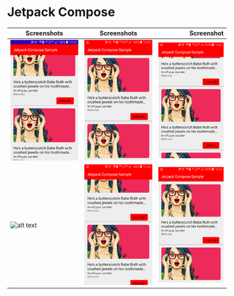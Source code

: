 # Jetpack Compose 




| Screenshots        | Screenshots           | Screenshot  |
| ------------- |:-------------:| -----:|
|   ![alt text](https://github.com/elirehema/jetpack-compose/blob/master/screen_shots/1.png)   | ![alt text](https://github.com/elirehema/jetpack-compose/blob/master/screen_shots/2.png) | ![alt text](https://github.com/elirehema/jetpack-compose/blob/master/screen_shots/3.png) |
| ![alt text](https://github.com/elirehema/jetpack-compose/blob/master/screen_shots/4.png)      | ![alt text](https://github.com/elirehema/jetpack-compose/blob/master/screen_shots/5.png)      |   ![alt text](https://github.com/elirehema/jetpack-compose/blob/master/screen_shots/6.png) |
